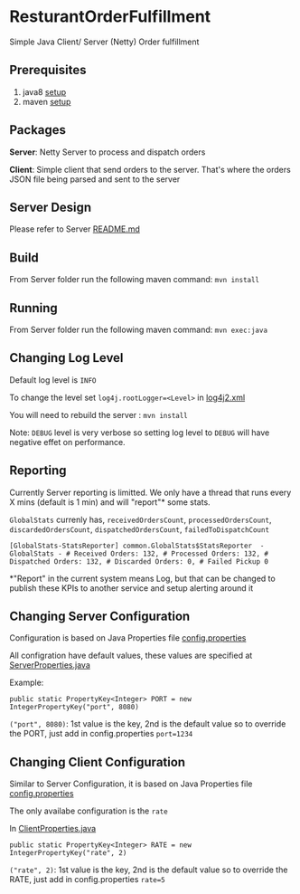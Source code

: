# ResturantOrderFulfillment

Simple Java Client/ Server (Netty) Order fulfillment 

## Prerequisites

1. java8 [setup](https://www.oracle.com/java/technologies/javase-jre8-downloads.html)
2. maven [setup](https://maven.apache.org/install.html)

## Packages

**Server**: Netty Server to process and dispatch orders 

**Client**: Simple client that send orders to the server. That's where the orders JSON file being parsed and sent to the server

## Server Design 

Please refer to Server [README.md](./Server/README.md)

## Build 

From Server folder run the following maven command: `mvn install`

## Running 

From Server folder run the following maven command: `mvn exec:java`

## Changing Log Level

Default log level is `INFO` 

To change the level  set `log4j.rootLogger=<Level>` in [log4j2.xml](./Server/src/main/resources/log4j.properties)

You will need to rebuild the server : `mvn install`

Note: `DEBUG` level is very verbose so setting log level to `DEBUG` will have negative effet on performance.

## Reporting

Currently Server reporting is limitted. We only have a thread that runs every X mins (default is 1 min) and will "report"* some stats. 

`GlobalStats` currenly has, `receivedOrdersCount`, `processedOrdersCount`, `discardedOrdersCount`, `dispatchedOrdersCount`, `failedToDispatchCount` 

`[GlobalStats-StatsReporter] common.GlobalStats$StatsReporter  - GlobalStats - # Received Orders: 132, # Processed Orders: 132, # Dispatched Orders: 132, # Discarded Orders: 0, # Failed Pickup 0`

*"Report" in the current system means Log, but that can be changed to publish these KPIs to another service and setup alerting around it 

## Changing Server Configuration

Configuration is based on Java Properties file [config.properties](./Server/src/main/resources/config.properties)

All configration have default values, these values are specified at [ServerProperties.java](./Server/src/main/java/common/ServerProperties.java) 

Example: 

`public static PropertyKey<Integer> PORT = new IntegerPropertyKey("port", 8080)`

`("port", 8080)`: 1st value is the key, 2nd is the default value so to override the PORT, just add in config.properties `port=1234`

## Changing Client Configuration

Similar to Server Configuration, it is based on Java Properties file [config.properties](./Client/src/main/resources/config.properties)

The only availabe configuration is the `rate` 

In [ClientProperties.java](./Client/src/main/java/ClientProperties.java) 

`public static PropertyKey<Integer> RATE = new IntegerPropertyKey("rate", 2)`

`("rate", 2)`: 1st value is the key, 2nd is the default value so to override the RATE, just add in config.properties `rate=5`

